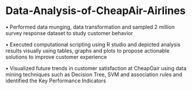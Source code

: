 # Data-Analysis-of-CheapAir-Airlines
• Performed data munging, data transformation and sampled 2 million survey response dataset to study customer behavior

• Executed computational scripting using R studio and depicted analysis results visually using tables, graphs and plots to
propose actionable solutions to improve customer experience

• Visualized future trends in customer satisfaction at CheapOair using data mining techniques such as Decision Tree, SVM and
association rules and identified the Key Performance Indicators
